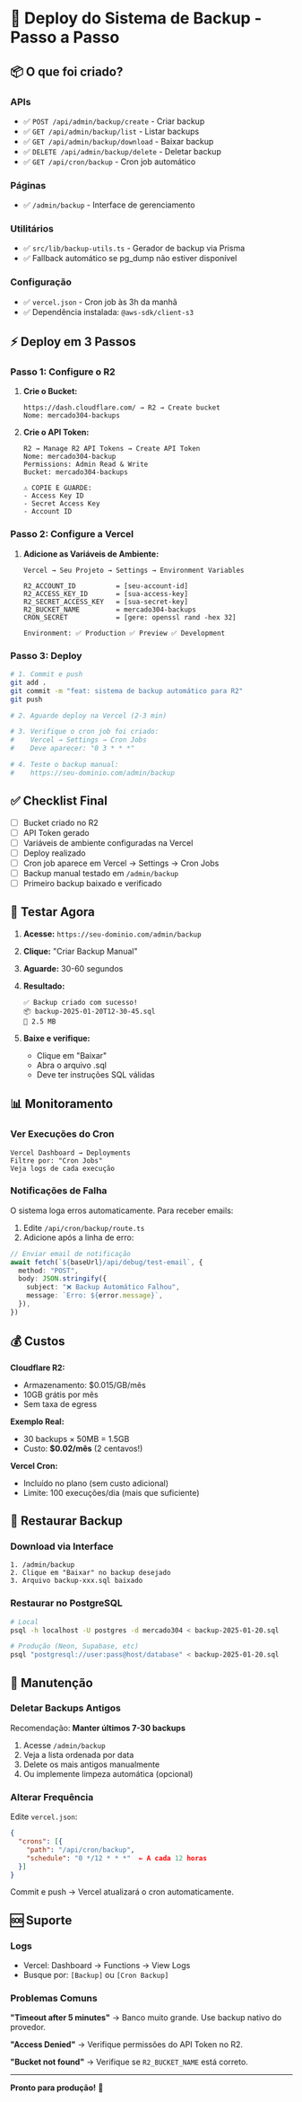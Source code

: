 # 🚀 Deploy do Sistema de Backup - Passo a Passo

## 📦 O que foi criado?

### APIs
- ✅ `POST /api/admin/backup/create` - Criar backup
- ✅ `GET /api/admin/backup/list` - Listar backups
- ✅ `GET /api/admin/backup/download` - Baixar backup
- ✅ `DELETE /api/admin/backup/delete` - Deletar backup
- ✅ `GET /api/cron/backup` - Cron job automático

### Páginas
- ✅ `/admin/backup` - Interface de gerenciamento

### Utilitários
- ✅ `src/lib/backup-utils.ts` - Gerador de backup via Prisma
- ✅ Fallback automático se pg_dump não estiver disponível

### Configuração
- ✅ `vercel.json` - Cron job às 3h da manhã
- ✅ Dependência instalada: `@aws-sdk/client-s3`

## ⚡ Deploy em 3 Passos

### Passo 1: Configure o R2

1. **Crie o Bucket:**
   ```
   https://dash.cloudflare.com/ → R2 → Create bucket
   Nome: mercado304-backups
   ```

2. **Crie o API Token:**
   ```
   R2 → Manage R2 API Tokens → Create API Token
   Nome: mercado304-backup
   Permissions: Admin Read & Write
   Bucket: mercado304-backups
   
   ⚠️ COPIE E GUARDE:
   - Access Key ID
   - Secret Access Key
   - Account ID
   ```

### Passo 2: Configure a Vercel

1. **Adicione as Variáveis de Ambiente:**
   ```
   Vercel → Seu Projeto → Settings → Environment Variables
   
   R2_ACCOUNT_ID          = [seu-account-id]
   R2_ACCESS_KEY_ID       = [sua-access-key]
   R2_SECRET_ACCESS_KEY   = [sua-secret-key]
   R2_BUCKET_NAME         = mercado304-backups
   CRON_SECRET            = [gere: openssl rand -hex 32]
   
   Environment: ✅ Production ✅ Preview ✅ Development
   ```

### Passo 3: Deploy

```bash
# 1. Commit e push
git add .
git commit -m "feat: sistema de backup automático para R2"
git push

# 2. Aguarde deploy na Vercel (2-3 min)

# 3. Verifique o cron job foi criado:
#    Vercel → Settings → Cron Jobs
#    Deve aparecer: "0 3 * * *"

# 4. Teste o backup manual:
#    https://seu-dominio.com/admin/backup
```

## ✅ Checklist Final

- [ ] Bucket criado no R2
- [ ] API Token gerado
- [ ] Variáveis de ambiente configuradas na Vercel
- [ ] Deploy realizado
- [ ] Cron job aparece em Vercel → Settings → Cron Jobs
- [ ] Backup manual testado em `/admin/backup`
- [ ] Primeiro backup baixado e verificado

## 🎯 Testar Agora

1. **Acesse:** `https://seu-dominio.com/admin/backup`

2. **Clique:** "Criar Backup Manual"

3. **Aguarde:** 30-60 segundos

4. **Resultado:**
   ```
   ✅ Backup criado com sucesso!
   📦 backup-2025-01-20T12-30-45.sql
   💾 2.5 MB
   ```

5. **Baixe e verifique:**
   - Clique em "Baixar"
   - Abra o arquivo .sql
   - Deve ter instruções SQL válidas

## 📊 Monitoramento

### Ver Execuções do Cron

```
Vercel Dashboard → Deployments
Filtre por: "Cron Jobs"
Veja logs de cada execução
```

### Notificações de Falha

O sistema loga erros automaticamente. Para receber emails:

1. Edite `/api/cron/backup/route.ts`
2. Adicione após a linha de erro:
```typescript
// Enviar email de notificação
await fetch(`${baseUrl}/api/debug/test-email`, {
  method: "POST",
  body: JSON.stringify({
    subject: "❌ Backup Automático Falhou",
    message: `Erro: ${error.message}`,
  }),
})
```

## 💰 Custos

**Cloudflare R2:**
- Armazenamento: $0.015/GB/mês
- 10GB grátis por mês
- Sem taxa de egress

**Exemplo Real:**
- 30 backups × 50MB = 1.5GB
- Custo: **$0.02/mês** (2 centavos!)

**Vercel Cron:**
- Incluído no plano (sem custo adicional)
- Limite: 100 execuções/dia (mais que suficiente)

## 🔄 Restaurar Backup

### Download via Interface
```
1. /admin/backup
2. Clique em "Baixar" no backup desejado
3. Arquivo backup-xxx.sql baixado
```

### Restaurar no PostgreSQL
```bash
# Local
psql -h localhost -U postgres -d mercado304 < backup-2025-01-20.sql

# Produção (Neon, Supabase, etc)
psql "postgresql://user:pass@host/database" < backup-2025-01-20.sql
```

## 📝 Manutenção

### Deletar Backups Antigos

Recomendação: **Manter últimos 7-30 backups**

1. Acesse `/admin/backup`
2. Veja a lista ordenada por data
3. Delete os mais antigos manualmente
4. Ou implemente limpeza automática (opcional)

### Alterar Frequência

Edite `vercel.json`:
```json
{
  "crons": [{
    "path": "/api/cron/backup",
    "schedule": "0 */12 * * *"  ← A cada 12 horas
  }]
}
```

Commit e push → Vercel atualizará o cron automaticamente.

## 🆘 Suporte

### Logs
- Vercel: Dashboard → Functions → View Logs
- Busque por: `[Backup]` ou `[Cron Backup]`

### Problemas Comuns

**"Timeout after 5 minutes"**
→ Banco muito grande. Use backup nativo do provedor.

**"Access Denied"**
→ Verifique permissões do API Token no R2.

**"Bucket not found"**
→ Verifique se `R2_BUCKET_NAME` está correto.

---

**Pronto para produção!** 🎉

